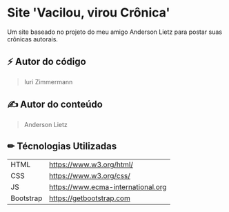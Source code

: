# Site 'Vacilou, virou Crônica'
Um site baseado no projeto do meu amigo Anderson Lietz para postar suas crônicas autorais.

## ⚡ Autor do código
> Iuri Zimmermann  

## ✍ Autor do conteúdo
> Anderson Lietz  

## ✏ Técnologias Utilizadas 
|||
| :------- | :--- |
| HTML | https://www.w3.org/html/ |  
| CSS | https://www.w3.org/css/ | 
| JS | https://www.ecma-international.org |
| Bootstrap | https://getbootstrap.com |  

